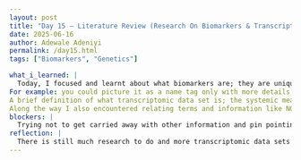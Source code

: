 ```yaml
---
layout: post
title: "Day 15 – Literature Review (Research On Biomarkers & Transcriptomic Data Sets)"
date: 2025-06-16
author: Adewale Adeniyi
permalink: /day15.html
tags: ["Biomarkers", "Genetics"]

what_i_learned: |
  Today, I focused and learnt about what biomarkers are; they are unique markers found in cancerous tumors or tumors, futhermore, Genomic biomarkers are measureable characteristics of either RNA or DNA that signal normal or abnormal biological processes, responses to an exposure or intervention.
For example: you could picture it as a name tag only with more details of what cell or tumor it was gotten from, and what makes it unique, basically helps us to understand what type of cell,tissue or tumor type it is.
A brief definition of what transcriptomic data set is; the systemic measurements of many RNAs, futhermore, it is a study which employs RNA sequencing to identify differentially expressed genes and alternatively splicing effects by comparing gene expression profiles between healthy and diseased tissues.
Along the way I also encountered relating terms and information like NGS (Next Generation Sequencing), which basically means a revolutionary technology that allows for the rapid sequencing of millions of DNA or RNA fragments simultaneously, transforming genomic research and clinical applications.
blockers: |
  Trying not to get carried away with other information and pin pointing and focusing on what the project wishes to achieve.
reflection: |
  There is still much research to do and more transcriptomic data sets to find and to clean, understaning the biological theoretical aspect would help to point my team in the right direction.
---
```

